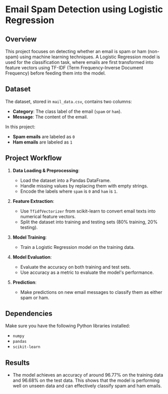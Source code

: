 # Email Spam Detection using Logistic Regression

## Overview

This project focuses on detecting whether an email is spam or ham (non-spam) using machine learning techniques. A Logistic Regression model is used for the classification task, where emails are first transformed into feature vectors using TF-IDF (Term Frequency-Inverse Document Frequency) before feeding them into the model.

## Dataset

The dataset, stored in `mail_data.csv`, contains two columns:

- **Category**: The class label of the email (`spam` or `ham`).
- **Message**: The content of the email.

In this project:
- **Spam emails** are labeled as `0`
- **Ham emails** are labeled as `1`

## Project Workflow

1. **Data Loading & Preprocessing**:
   - Load the dataset into a Pandas DataFrame.
   - Handle missing values by replacing them with empty strings.
   - Encode the labels where `spam` is `0` and `ham` is `1`.

2. **Feature Extraction**:
   - Use `TfidfVectorizer` from scikit-learn to convert email texts into numerical feature vectors.
   - Split the dataset into training and testing sets (80% training, 20% testing).

3. **Model Training**:
   - Train a Logistic Regression model on the training data.

4. **Model Evaluation**:
   - Evaluate the accuracy on both training and test sets.
   - Use accuracy as a metric to evaluate the model's performance.

5. **Prediction**:
   - Make predictions on new email messages to classify them as either spam or ham.

## Dependencies

Make sure you have the following Python libraries installed:

- `numpy`
- `pandas`
- `scikit-learn`
## Results
  - The model achieves an accuracy of around 96.77% on the training data and 96.68% on the test data. This shows that the model is performing well on unseen data and can effectively 
    classify spam and ham emails.


